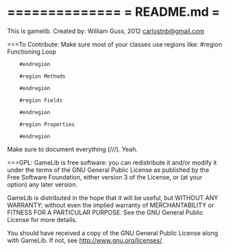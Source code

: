 ﻿==============
= README.md =
==============
This is gamelib.
Created by: William Guss, 2012 <carlostnb@gmail.com>

===To Contribute:
Make sure most of your classes use regions like:
        #region Functioning Loop

        #endregion

        #region Methods

        #endregion

        #region Fields

        #endregion

        #region Properties

        #endregion
Make sure to document everything (///). Yeah.

===GPL:
GameLib is free software: you can redistribute it and/or modify
it under the terms of the GNU General Public License as published by
the Free Software Foundation, either version 3 of the License, or
(at your option) any later version.

GameLib is distributed in the hope that it will be useful,
but WITHOUT ANY WARRANTY; without even the implied warranty of
MERCHANTABILITY or FITNESS FOR A PARTICULAR PURPOSE.  See the
GNU General Public License for more details.

You should have received a copy of the GNU General Public License
along with GameLib.  If not, see <http://www.gnu.org/licenses/>.